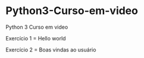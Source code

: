 # Python3-Curso-em-video
Python 3 Curso em video 

<p>Exercício 1 = Hello world <p>
<p>Exercício 2 = Boas vindas ao usuário <p>
